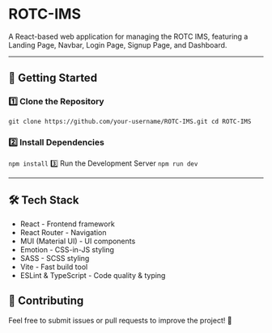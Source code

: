 # ROTC-IMS  

A React-based web application for managing the ROTC IMS, featuring a Landing Page, Navbar, Login Page, Signup Page, and Dashboard.  

---

## 📌 Getting Started  

### 1️⃣ Clone the Repository  
`git clone https://github.com/your-username/ROTC-IMS.git
cd ROTC-IMS`
### 2️⃣ Install Dependencies
`npm install`
3️⃣ Run the Development Server
`npm run dev`

---
## 🛠 Tech Stack

* React - Frontend framework
* React Router - Navigation
* MUI (Material UI) - UI components
* Emotion - CSS-in-JS styling
* SASS - SCSS styling
* Vite - Fast build tool
* ESLint & TypeScript - Code quality & typing


## 🤝 Contributing
Feel free to submit issues or pull requests to improve the project! 🚀
